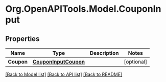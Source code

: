 
# Org.OpenAPITools.Model.CouponInput

## Properties

Name | Type | Description | Notes
------------ | ------------- | ------------- | -------------
**Coupon** | [**CouponInputCoupon**](CouponInputCoupon.md) |  | [optional] 

[[Back to Model list]](../README.md#documentation-for-models)
[[Back to API list]](../README.md#documentation-for-api-endpoints)
[[Back to README]](../README.md)

